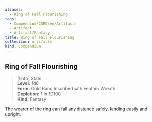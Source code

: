 ```yaml
---
aliases:
  - Ring of Fall Flourishing
tags:
  - Compendium/CSRD/en/Artifacts
  - Artifact
  - Artifact/Fantasy
title: Ring of Fall Flourishing
collection: Artifacts
kind: Compendium
---
```

## Ring of Fall Flourishing  
>[!info] Stats  
> **Level:** 1d6  
> **Form:** Gold Band Inscribed with Feather Wreath  
> **Depletion:** 1 in 1D100  
> **Kind:** Fantasy
  
The wearer of the ring can fall any distance safely, landing easily and upright.